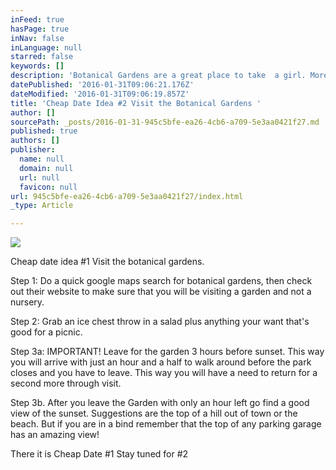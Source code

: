 ```yaml
---
inFeed: true
hasPage: true
inNav: false
inLanguage: null
starred: false
keywords: []
description: 'Botanical Gardens are a great place to take  a girl. More importantly they are a great place to follow up with a picnic. '
datePublished: '2016-01-31T09:06:21.176Z'
dateModified: '2016-01-31T09:06:19.857Z'
title: 'Cheap Date Idea #2 Visit the Botanical Gardens '
author: []
sourcePath: _posts/2016-01-31-945c5bfe-ea26-4cb6-a709-5e3aa0421f27.md
published: true
authors: []
publisher:
  name: null
  domain: null
  url: null
  favicon: null
url: 945c5bfe-ea26-4cb6-a709-5e3aa0421f27/index.html
_type: Article

---
```

![](https://the-grid-user-content.s3-us-west-2.amazonaws.com/ca19ee2e-9657-49fe-adf6-f138628130b3.jpg)

Cheap date idea  \#1 Visit the botanical gardens. 

Step 1: Do a quick google maps search for botanical gardens, then check out their website to make sure that you will be visiting a garden and not a nursery. 

Step 2: Grab an ice chest throw in a salad plus anything your want that's good for a picnic. 

Step 3a: IMPORTANT! Leave for the garden 3 hours before sunset. This way you will arrive with just an hour and a half to walk around before the park closes and you have to leave. This way you will have  a need to return for a second more through visit. 

Step 3b. After you leave the Garden with only an hour left go find a good view of the sunset. Suggestions are the top of a hill out of town or the beach. But if you are in a bind remember that the top of any parking garage has an amazing view!

There it is Cheap Date \#1 Stay tuned for \#2